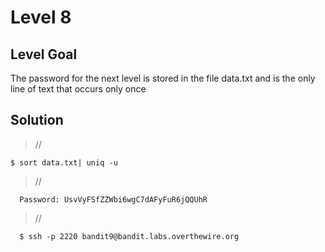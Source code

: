 <h1>Level 8</h1>

<h2>Level Goal</h2>
The password for the next level is stored in the file data.txt and is the only line of text that occurs only once

<h2>Solution</h2>


>//

    $ sort data.txt| uniq -u


>//

      Password: UsvVyFSfZZWbi6wgC7dAFyFuR6jQQUhR

>//

      $ ssh -p 2220 bandit9@bandit.labs.overthewire.org
